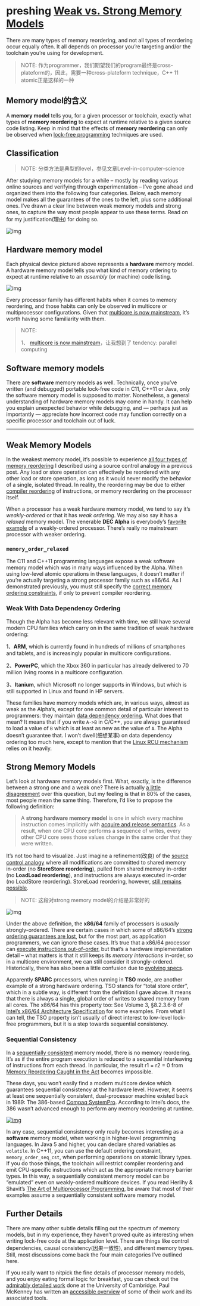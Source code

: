 # preshing [Weak vs. Strong Memory Models](https://preshing.com/20120930/weak-vs-strong-memory-models/)

There are many types of memory reordering, and not all types of reordering occur equally often. It all depends on processor you’re targeting and/or the toolchain you’re using for development.

> NOTE: 作为programmer，我们期望我们的program最终是cross-plateform的，因此，需要一种cross-plateform technique，C++ 11 atomic正是这样的一种

## Memory model的含义

A **memory model** tells you, for a given processor or toolchain, exactly what types of **memory reordering** to expect at runtime relative to a given source code listing. Keep in mind that the effects of **memory reordering** can only be observed when [lock-free programming](http://preshing.com/20120612/an-introduction-to-lock-free-programming) techniques are used.

## Classification

> NOTE: 分类方法是典型的level，参见文章Level-in-computer-science

After studying memory models for a while – mostly by reading various online sources and verifying through experimentation – I’ve gone ahead and organized them into the following four categories. Below, each memory model makes all the guarantees of the ones to the left, plus some additional ones. I’ve drawn a clear line between weak memory models and strong ones, to capture the way most people appear to use these terms. Read on for my justification(理由) for doing so.

![img](https://preshing.com/images/weak-strong-table.png)



## Hardware memory model

Each physical device pictured above represents a **hardware** memory model. A hardware memory model tells you what kind of memory ordering to expect at runtime relative to an *assembly* (or machine) code listing.

![img](https://preshing.com/images/hardware-matters.png)

Every processor family has different habits when it comes to memory reordering, and those habits can only be observed in multicore or multiprocessor configurations. Given that [multicore is now mainstream](http://preshing.com/20120208/a-look-back-at-single-threaded-cpu-performance), it’s worth having some familiarity with them.

> NOTE: 
>
> 1、 [multicore is now mainstream](http://preshing.com/20120208/a-look-back-at-single-threaded-cpu-performance)，让我想到了 tendency: parallel computing

## Software memory models 

There are **software** memory models as well. Technically, once you’ve written (and debugged) portable lock-free code in C11, C++11 or Java, only the software memory model is supposed to matter. Nonetheless, a general understanding of hardware memory models may come in handy. It can help you explain unexpected behavior while debugging, and — perhaps just as importantly — appreciate how incorrect code may function correctly on a specific processor and toolchain out of luck.

---

## Weak Memory Models

In the weakest memory model, it’s possible to experience [all four types of memory reordering](http://preshing.com/20120710/memory-barriers-are-like-source-control-operations) I described using a source control analogy in a previous post. Any load or store operation can effectively be reordered with any other load or store operation, as long as it would never modify the behavior of a single, isolated thread. In reality, the reordering may be due to either [compiler reordering](http://preshing.com/20120625/memory-ordering-at-compile-time) of instructions, or memory reordering on the processor itself.

When a processor has a weak hardware memory model, we tend to say it’s *weakly-ordered* or that it has *weak ordering*. We may also say it has a *relaxed* memory model. The venerable **DEC Alpha** is everybody’s [favorite example](http://www.mjmwired.net/kernel/Documentation/memory-barriers.txt#2277) of a weakly-ordered processor. There’s really no mainstream processor with weaker ordering.

### `memory_order_relaxed`

The C11 and C++11 programming languages expose a weak software memory model which was in many ways influenced by the Alpha. When using low-level atomic operations in these languages, it doesn’t matter if you’re actually targeting a strong processor family such as x86/64. As I demonstrated previously, you must still specify the [correct memory ordering constraints](http://preshing.com/20120913/acquire-and-release-semantics), if only to prevent compiler reordering.

### Weak With Data Dependency Ordering

Though the Alpha has become less relevant with time, we still have several modern CPU families which carry on in the same tradition of weak hardware ordering:

1、**ARM**, which is currently found in hundreds of millions of smartphones and tablets, and is increasingly popular in multicore configurations.

2、**PowerPC**, which the Xbox 360 in particular has already delivered to 70 million living rooms in a multicore configuration.

3、**Itanium**, which Microsoft no longer supports in Windows, but which is still supported in Linux and found in HP servers.

These families have memory models which are, in various ways, almost as weak as the Alpha’s, except for one common detail of particular interest to programmers: they maintain [data dependency ordering](http://www.mjmwired.net/kernel/Documentation/memory-barriers.txt#305). What does that mean? It means that if you write `A->B` in C/C++, you are always guaranteed to load a value of `B` which is at least as new as the value of `A`. The Alpha doesn’t guarantee that. I won’t dwell(细想某事) on data dependency ordering too much here, except to mention that the [Linux RCU mechanism](http://lwn.net/Articles/262464/) relies on it heavily.

## Strong Memory Models

Let’s look at hardware memory models first. What, exactly, is the difference between a strong one and a weak one? There is actually [a little disagreement](http://herbsutter.com/2012/08/02/strong-and-weak-hardware-memory-models/#comment-5903) over this question, but my feeling is that in 80% of the cases, most people mean the same thing. Therefore, I’d like to propose the following definition:

> A **strong hardware memory model** is one in which every machine instruction comes implicitly with [acquire and release semantics](http://preshing.com/20120913/acquire-and-release-semantics). As a result, when one CPU core performs a sequence of writes, every other CPU core sees those values change in the same order that they were written.

It’s not too hard to visualize. Just imagine a refinement(改良) of the [source control analogy](http://preshing.com/20120710/memory-barriers-are-like-source-control-operations) where all modifications are committed to shared memory in-order (no **StoreStore reordering**), pulled from shared memory in-order (no **LoadLoad reordering**), and instructions are always executed in-order (no LoadStore reordering). StoreLoad reordering, however, [still remains possible](http://preshing.com/20120515/memory-reordering-caught-in-the-act).

> NOTE: 这段对strong memory model的介绍是非常好的

![img](https://preshing.com/images/strong-hardware.png)

Under the above definition, the **x86/64** family of processors is *usually* strongly-ordered. There are certain cases in which some of x86/64’s [strong ordering guarantees are lost](http://preshing.com/20120913/acquire-and-release-semantics#comment-20810), but for the most part, as application programmers, we can ignore those cases. It’s true that a x86/64 processor can [execute instructions out-of-order](http://en.wikipedia.org/wiki/Out-of-order_execution), but that’s a hardware implementation detail – what matters is that it still keeps its *memory interactions* in-order, so in a multicore environment, we can still consider it strongly-ordered. Historically, there has also been a little confusion due to [evolving specs](http://jakob.engbloms.se/archives/1435).

Apparently **SPARC** processors, when running in **TSO** mode, are another example of a strong hardware ordering. TSO stands for “total store order”, which in a subtle way, is different from the definition I gave above. It means that there is always a single, global order of writes to shared memory from all cores. The x86/64 has this property too: See Volume 3, §8.2.3.6-8 of [Intel’s x86/64 Architecture Specification](http://www.intel.com/content/www/us/en/processors/architectures-software-developer-manuals.html) for some examples. From what I can tell, the TSO property isn’t usually of direct interest to low-level lock-free programmers, but it is a step towards sequential consistency.

### Sequential Consistency

In a [sequentially consistent](http://preshing.com/20120612/an-introduction-to-lock-free-programming#sequential-consistency) memory model, there is no memory reordering. It’s as if the entire program execution is reduced to a sequential interleaving of instructions from each thread. In particular, the result r1 = r2 = 0 from [Memory Reordering Caught in the Act](http://preshing.com/20120515/memory-reordering-caught-in-the-act) becomes impossible.

These days, you won’t easily find a modern multicore device which guarantees sequential consistency at the hardware level. However, it seems at least one sequentially consistent, dual-processor machine existed back in 1989: The 386-based [Compaq SystemPro](http://vogons.zetafleet.com/viewtopic.php?t=23842#178666). According to Intel’s docs, the 386 wasn’t advanced enough to perform any memory reordering at runtime.

[![img](https://preshing.com/images/art-of-multiprocessor.png)](http://www.amazon.com/gp/product/0123973376/ref=as_li_ss_tl?ie=UTF8&tag=preshonprogr-20&linkCode=as2&camp=1789&creative=390957&creativeASIN=0123973376)

In any case, sequential consistency only really becomes interesting as a **software** memory model, when working in higher-level programming languages. In Java 5 and higher, you can declare shared variables as `volatile`. In C++11, you can use the default ordering constraint, `memory_order_seq_cst`, when performing operations on atomic library types. If you do those things, the toolchain will restrict compiler reordering and emit CPU-specific instructions which act as the appropriate memory barrier types. In this way, a sequentially consistent memory model can be “emulated” even on weakly-ordered multicore devices. If you read Herlihy & Shavit’s [The Art of Multiprocessor Programming](http://www.amazon.com/gp/product/0123973376/ref=as_li_ss_tl?ie=UTF8&tag=preshonprogr-20&linkCode=as2&camp=1789&creative=390957&creativeASIN=0123973376), be aware that most of their examples assume a sequentially consistent software memory model.

## Further Details

There are many other subtle details filling out the spectrum of memory models, but in my experience, they haven’t proved quite as interesting when writing lock-free code at the application level. There are things like control dependencies, causal consistency(因果一致性), and different memory types. Still, most discussions come back the four main categories I’ve outlined here.

If you really want to nitpick the fine details of processor memory models, and you enjoy eating formal logic for breakfast, you can check out the [admirably detailed work](http://www.cl.cam.ac.uk/~pes20/weakmemory/) done at the University of Cambridge. Paul McKenney has written an [accessible overview](http://lwn.net/Articles/470681/) of some of their work and its associated tools.